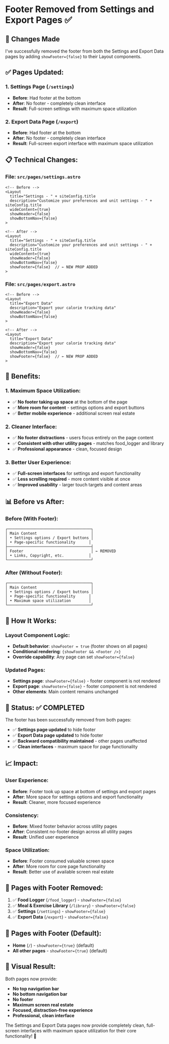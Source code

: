 # Footer Removed from Settings and Export Pages ✅

## 🎉 **Changes Made**

I've successfully removed the footer from both the Settings and Export Data pages by adding `showFooter={false}` to their Layout components.

## ✅ **Pages Updated:**

### **1. Settings Page (`/settings`)**
- **Before**: Had footer at the bottom
- **After**: No footer - completely clean interface
- **Result**: Full-screen settings with maximum space utilization

### **2. Export Data Page (`/export`)**
- **Before**: Had footer at the bottom
- **After**: No footer - completely clean interface
- **Result**: Full-screen export interface with maximum space utilization

## 📋 **Technical Changes:**

### **File: `src/pages/settings.astro`**
```astro
<!-- Before -->
<Layout
  title="Settings - " + siteConfig.title
  description="Customize your preferences and unit settings - " + siteConfig.title
  wideContent={true}
  showHeader={false}
  showBottomNav={false}
>

<!-- After -->
<Layout
  title="Settings - " + siteConfig.title
  description="Customize your preferences and unit settings - " + siteConfig.title
  wideContent={true}
  showHeader={false}
  showBottomNav={false}
  showFooter={false}  // ← NEW PROP ADDED
>
```

### **File: `src/pages/export.astro`**
```astro
<!-- Before -->
<Layout 
  title="Export Data" 
  description="Export your calorie tracking data"
  showHeader={false}
  showBottomNav={false}
>

<!-- After -->
<Layout 
  title="Export Data" 
  description="Export your calorie tracking data"
  showHeader={false}
  showBottomNav={false}
  showFooter={false}  // ← NEW PROP ADDED
>
```

## 🎯 **Benefits:**

### **1. Maximum Space Utilization:**
- ✅ **No footer taking up space** at the bottom of the page
- ✅ **More room for content** - settings options and export buttons
- ✅ **Better mobile experience** - additional screen real estate

### **2. Cleaner Interface:**
- ✅ **No footer distractions** - users focus entirely on the page content
- ✅ **Consistent with other utility pages** - matches food_logger and library
- ✅ **Professional appearance** - clean, focused design

### **3. Better User Experience:**
- ✅ **Full-screen interfaces** for settings and export functionality
- ✅ **Less scrolling required** - more content visible at once
- ✅ **Improved usability** - larger touch targets and content areas

## 📊 **Before vs After:**

### **Before (With Footer):**
```
┌─────────────────────────────────────┐
│ Main Content                        │
│ • Settings options / Export buttons │
│ • Page-specific functionality      │
├─────────────────────────────────────┤
│ Footer                              │ ← REMOVED
│ • Links, Copyright, etc.           │
└─────────────────────────────────────┘
```

### **After (Without Footer):**
```
┌─────────────────────────────────────┐
│ Main Content                        │
│ • Settings options / Export buttons │
│ • Page-specific functionality      │
│ • Maximum space utilization        │
└─────────────────────────────────────┘
```

## 🔧 **How It Works:**

### **Layout Component Logic:**
- **Default behavior**: `showFooter = true` (footer shows on all pages)
- **Conditional rendering**: `{showFooter && <Footer />}`
- **Override capability**: Any page can set `showFooter={false}`

### **Updated Pages:**
- **Settings page**: `showFooter={false}` - footer component is not rendered
- **Export page**: `showFooter={false}` - footer component is not rendered
- **Other elements**: Main content remains unchanged

## 🚀 **Status: ✅ COMPLETED**

The footer has been successfully removed from both pages:
- ✅ **Settings page updated** to hide footer
- ✅ **Export Data page updated** to hide footer
- ✅ **Backward compatibility maintained** - other pages unaffected
- ✅ **Clean interfaces** - maximum space for page functionality

## 📈 **Impact:**

### **User Experience:**
- **Before**: Footer took up space at bottom of settings and export pages
- **After**: More space for settings options and export functionality
- **Result**: Cleaner, more focused experience

### **Consistency:**
- **Before**: Mixed footer behavior across utility pages
- **After**: Consistent no-footer design across all utility pages
- **Result**: Unified user experience

### **Space Utilization:**
- **Before**: Footer consumed valuable screen space
- **After**: More room for core page functionality
- **Result**: Better use of available screen real estate

## 🔄 **Pages with Footer Removed:**

1. ✅ **Food Logger** (`/food_logger`) - `showFooter={false}`
2. ✅ **Meal & Exercise Library** (`/library`) - `showFooter={false}`
3. ✅ **Settings** (`/settings`) - `showFooter={false}`
4. ✅ **Export Data** (`/export`) - `showFooter={false}`

## 🔄 **Pages with Footer (Default):**

- **Home** (`/`) - `showFooter={true}` (default)
- **All other pages** - `showFooter={true}` (default)

## 🎨 **Visual Result:**

Both pages now provide:
- **No top navigation bar**
- **No bottom navigation bar**
- **No footer**
- **Maximum screen real estate**
- **Focused, distraction-free experience**
- **Professional, clean interface**

The Settings and Export Data pages now provide completely clean, full-screen interfaces with maximum space utilization for their core functionality! 🎉





